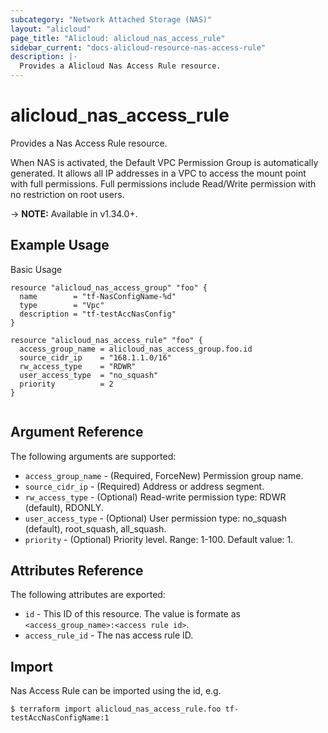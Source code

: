 ```yaml
---
subcategory: "Network Attached Storage (NAS)"
layout: "alicloud"
page_title: "Alicloud: alicloud_nas_access_rule"
sidebar_current: "docs-alicloud-resource-nas-access-rule"
description: |-
  Provides a Alicloud Nas Access Rule resource.
---
```


# alicloud\_nas_access_rule

Provides a Nas Access Rule resource.

When NAS is activated, the Default VPC Permission Group is automatically generated. It allows all IP addresses in a VPC to access the mount point with full permissions. Full permissions include Read/Write permission with no restriction on root users.

-> **NOTE:** Available in v1.34.0+.

## Example Usage

Basic Usage

```
resource "alicloud_nas_access_group" "foo" {
  name        = "tf-NasConfigName-%d"
  type        = "Vpc"
  description = "tf-testAccNasConfig"
}

resource "alicloud_nas_access_rule" "foo" {
  access_group_name = alicloud_nas_access_group.foo.id
  source_cidr_ip    = "168.1.1.0/16"
  rw_access_type    = "RDWR"
  user_access_type  = "no_squash"
  priority          = 2
}


```

## Argument Reference

The following arguments are supported:

* `access_group_name` - (Required, ForceNew) Permission group name.
* `source_cidr_ip` - (Required) Address or address segment.
* `rw_access_type` - (Optional) Read-write permission type: RDWR (default), RDONLY.
* `user_access_type` - (Optional) User permission type: no_squash (default), root_squash, all_squash.
* `priority` - (Optional) Priority level. Range: 1-100. Default value: 1.

## Attributes Reference

The following attributes are exported:

* `id` - This ID of this resource. The value is formate as `<access_group_name>:<access rule id>`.
* `access_rule_id` - The nas access rule ID.

## Import

Nas Access Rule can be imported using the id, e.g.

```
$ terraform import alicloud_nas_access_rule.foo tf-testAccNasConfigName:1
```

